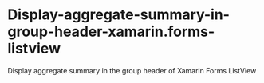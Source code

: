 # Display-aggregate-summary-in-group-header-xamarin.forms-listview
Display aggregate summary in the group header of Xamarin Forms ListView  
